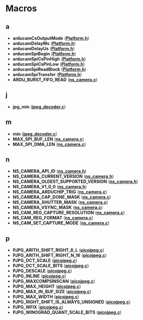 
# Macros



## a

* **arducamCsOutputMode** ([**Platform.h**](_platform_8h.md))
* **arducamDelayMs** ([**Platform.h**](_platform_8h.md))
* **arducamDelayUs** ([**Platform.h**](_platform_8h.md))
* **arducamSpiBegin** ([**Platform.h**](_platform_8h.md))
* **arducamSpiCsPinHigh** ([**Platform.h**](_platform_8h.md))
* **arducamSpiCsPinLow** ([**Platform.h**](_platform_8h.md))
* **arducamSpiReadBlock** ([**Platform.h**](_platform_8h.md))
* **arducamSpiTransfer** ([**Platform.h**](_platform_8h.md))
* **ARDU\_BURST\_FIFO\_READ** ([**ns\_camera.c**](ns__camera_8c.md))


## j

* **jpg\_min** ([**jpeg\_decoder.c**](jpeg__decoder_8c.md))


## m

* **min** ([**jpeg\_decoder.c**](jpeg__decoder_8c.md))
* **MAX\_SPI\_BUF\_LEN** ([**ns\_camera.c**](ns__camera_8c.md))
* **MAX\_SPI\_DMA\_LEN** ([**ns\_camera.c**](ns__camera_8c.md))


## n

* **NS\_CAMERA\_API\_ID** ([**ns\_camera.h**](ns__camera_8h.md))
* **NS\_CAMERA\_CURRENT\_VERSION** ([**ns\_camera.h**](ns__camera_8h.md))
* **NS\_CAMERA\_OLDEST\_SUPPORTED\_VERSION** ([**ns\_camera.h**](ns__camera_8h.md))
* **NS\_CAMERA\_V1\_0\_0** ([**ns\_camera.h**](ns__camera_8h.md))
* **NS\_CAMERA\_ARDUCHIP\_TRIG** ([**ns\_camera.c**](ns__camera_8c.md))
* **NS\_CAMERA\_CAP\_DONE\_MASK** ([**ns\_camera.c**](ns__camera_8c.md))
* **NS\_CAMERA\_SHUTTER\_MASK** ([**ns\_camera.c**](ns__camera_8c.md))
* **NS\_CAMERA\_VSYNC\_MASK** ([**ns\_camera.c**](ns__camera_8c.md))
* **NS\_CAM\_REG\_CAPTURE\_RESOLUTION** ([**ns\_camera.c**](ns__camera_8c.md))
* **NS\_CAM\_REG\_FORMAT** ([**ns\_camera.c**](ns__camera_8c.md))
* **NS\_CAM\_SET\_CAPTURE\_MODE** ([**ns\_camera.c**](ns__camera_8c.md))


## p

* **PJPG\_ARITH\_SHIFT\_RIGHT\_8\_L** ([**picojpeg.c**](picojpeg_8c.md))
* **PJPG\_ARITH\_SHIFT\_RIGHT\_N\_16** ([**picojpeg.c**](picojpeg_8c.md))
* **PJPG\_DCT\_SCALE** ([**picojpeg.c**](picojpeg_8c.md))
* **PJPG\_DCT\_SCALE\_BITS** ([**picojpeg.c**](picojpeg_8c.md))
* **PJPG\_DESCALE** ([**picojpeg.c**](picojpeg_8c.md))
* **PJPG\_INLINE** ([**picojpeg.c**](picojpeg_8c.md))
* **PJPG\_MAXCOMPSINSCAN** ([**picojpeg.c**](picojpeg_8c.md))
* **PJPG\_MAX\_HEIGHT** ([**picojpeg.c**](picojpeg_8c.md))
* **PJPG\_MAX\_IN\_BUF\_SIZE** ([**picojpeg.c**](picojpeg_8c.md))
* **PJPG\_MAX\_WIDTH** ([**picojpeg.c**](picojpeg_8c.md))
* **PJPG\_RIGHT\_SHIFT\_IS\_ALWAYS\_UNSIGNED** ([**picojpeg.c**](picojpeg_8c.md))
* **PJPG\_WFIX** ([**picojpeg.c**](picojpeg_8c.md))
* **PJPG\_WINOGRAD\_QUANT\_SCALE\_BITS** ([**picojpeg.c**](picojpeg_8c.md))




